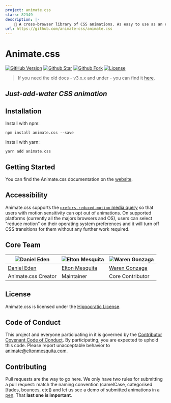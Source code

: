 ```yaml
---
project: animate.css
stars: 82349
description: |-
    🍿 A cross-browser library of CSS animations. As easy to use as an easy thing.
url: https://github.com/animate-css/animate.css
---
```


# Animate.css

[![GitHub Version](https://img.shields.io/github/release/animate-css/animate.css.svg?style=for-the-badge)](https://github.com/animate-css/animate.css/releases) [![Github Star](https://img.shields.io/github/stars/animate-css/animate.css.svg?style=for-the-badge)](https://github.com/animate-css/animate.css/stargazers) [![Github Fork](https://img.shields.io/github/forks/animate-css/animate.css.svg?style=for-the-badge)](https://github.com/animate-css/animate.css/network/members) [![License](https://img.shields.io/badge/license-hippocratic%20license-orange.svg?longCache=true&style=for-the-badge)](https://github.com/animate-css/animate.css/blob/main/LICENSE)

> If you need the old docs - v3.x.x and under - you can find it [here](https://github.com/animate-css/animate.css/tree/a8d92e585b1b302f7749809c3308d5e381f9cb17).

## _Just-add-water CSS animation_

## Installation

Install with npm:

```shell
npm install animate.css --save
```

Install with yarn:

```shell
yarn add animate.css
```

## Getting Started

You can find the Animate.css documentation on the [website](https://animate.style/).

## Accessibility

Animate.css supports the [`prefers-reduced-motion` media query](https://webkit.org/blog/7551/responsive-design-for-motion/) so that users with motion sensitivity can opt out of animations. On supported platforms (currently all the majors browsers and OS), users can select "reduce motion" on their operating system preferences and it will turn off CSS transitions for them without any further work required.

## Core Team

| ![Daniel Eden](https://avatars2.githubusercontent.com/u/439365?s=460&u=512b4cc5324938ae40bbb8f3b7769d335953cd3a&v=4) | ![Elton Mesquita](https://avatars2.githubusercontent.com/u/5007208?s=460&u=418401ee605824272e5dcb955fd64ea24546a857&v=4) | ![Waren Gonzaga](https://avatars1.githubusercontent.com/u/15052701?s=460&u=9e58364978379536d3f26c4ce5cae1a2a449a0e4&v=4) |
| --- | --- | --- |
| [Daniel Eden](https://github.com/daneden) | [Elton Mesquita](https://github.com/eltonmesquita) | [Waren Gonzaga](https://github.com/WarenGonzaga) |
| Animate.css Creator | Maintainer | Core Contributor |

## License

Animate.css is licensed under the [Hippocratic License](http://firstdonoharm.dev).

## Code of Conduct

This project and everyone participating in it is governed by the [Contributor Covenant Code of Conduct](CODE_OF_CONDUCT.md). By participating, you are expected to uphold this code. Please report unacceptable behavior to [animate@eltonmesquita.com](mailto:animate@eltonmesquita.com).

## Contributing

Pull requests are the way to go here. We only have two rules for submitting a pull request: match the naming convention (camelCase, categorised [fades, bounces, etc]) and let us see a demo of submitted animations in a [pen](https://codepen.io). That **last one is important**.

